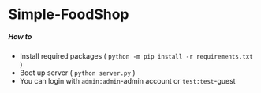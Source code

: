 # Simple-FoodShop

##### How to

* Install required packages ( `python -m pip install -r requirements.txt` )
* Boot up server ( `python server.py` )
* You can login with `admin:admin`-admin account or `test:test`-guest

